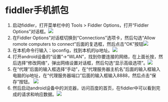 # fiddler手机抓包 #

1. 启动fiddler，打开菜单栏中的 Tools > Fiddler Options，打开“Fiddler Options”对话框。![](http://i.imgur.com/EBByW1a.png)
2. 在Fiddler Options”对话框切换到“Connections”选项卡，然后勾选“Allow romote computers to connect”后面的复选框，然后点击“OK”按钮![](http://i.imgur.com/Td3Kuez.png)
3. 在本机命令行输入：ipconfig，找到本机的ip地址。![](http://i.imgur.com/zH6X7xD.png)
4. 打开android设备的“设置”->“WLAN”，找到你要连接的网络，在上面长按，然后选择“修改网络”，弹出网络设置对话框，然后勾选“显示高级选项”。![](http://i.imgur.com/bTLSLZG.png)
5. 在“代理”后面的输入框选择“手动”，在“代理服务器主机名”后面的输入框输入电脑的ip地址，在“代理服务器端口”后面的输入框输入8888，然后点击“保存”按钮。 ![](http://i.imgur.com/kkuAF1J.png)
6. 然后启动android设备中的浏览器，访问百度的首页，在fiddler中可以看到完成的请求和响应数据。![](http://i.imgur.com/Ez3V1xo.png)
